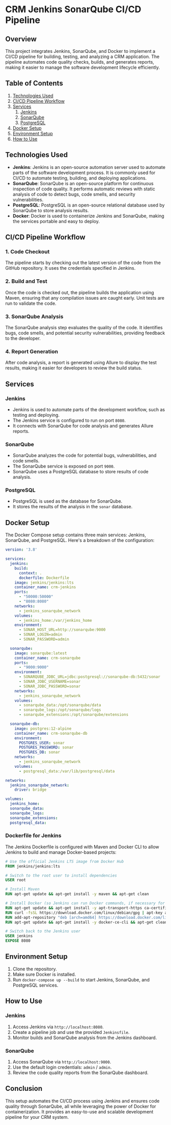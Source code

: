 
# CRM Jenkins SonarQube CI/CD Pipeline

## Overview

This project integrates Jenkins, SonarQube, and Docker to implement a CI/CD pipeline for building, testing, and analyzing a CRM application. The pipeline automates code quality checks, builds, and generates reports, making it easier to manage the software development lifecycle efficiently.

## Table of Contents

1. [Technologies Used](#technologies-used)
2. [CI/CD Pipeline Workflow](#cicd-pipeline-workflow)
3. [Services](#services)
    1. [Jenkins](#jenkins)
    2. [SonarQube](#sonarqube)
    3. [PostgreSQL](#postgresql)
4. [Docker Setup](#docker-setup)
5. [Environment Setup](#environment-setup)
6. [How to Use](#how-to-use)

## Technologies Used

- **Jenkins**: Jenkins is an open-source automation server used to automate parts of the software development process. It is commonly used for CI/CD to automate testing, building, and deploying applications.
- **SonarQube**: SonarQube is an open-source platform for continuous inspection of code quality. It performs automatic reviews with static analysis of code to detect bugs, code smells, and security vulnerabilities.
- **PostgreSQL**: PostgreSQL is an open-source relational database used by SonarQube to store analysis results.
- **Docker**: Docker is used to containerize Jenkins and SonarQube, making the services portable and easy to deploy.

## CI/CD Pipeline Workflow

### 1. Code Checkout

The pipeline starts by checking out the latest version of the code from the GitHub repository. It uses the credentials specified in Jenkins.

### 2. Build and Test

Once the code is checked out, the pipeline builds the application using Maven, ensuring that any compilation issues are caught early. Unit tests are run to validate the code.

### 3. SonarQube Analysis

The SonarQube analysis step evaluates the quality of the code. It identifies bugs, code smells, and potential security vulnerabilities, providing feedback to the developer.

### 4. Report Generation

After code analysis, a report is generated using Allure to display the test results, making it easier for developers to review the build status.

## Services

### Jenkins

- Jenkins is used to automate parts of the development workflow, such as testing and deploying.
- The Jenkins service is configured to run on port `8080`.
- It connects with SonarQube for code analysis and generates Allure reports.

### SonarQube

- SonarQube analyzes the code for potential bugs, vulnerabilities, and code smells.
- The SonarQube service is exposed on port `9000`.
- SonarQube uses a PostgreSQL database to store results of code analysis.

### PostgreSQL

- PostgreSQL is used as the database for SonarQube.
- It stores the results of the analysis in the `sonar` database.

## Docker Setup

The Docker Compose setup contains three main services: Jenkins, SonarQube, and PostgreSQL. Here's a breakdown of the configuration:

```yaml
version: '3.8'

services:
  jenkins:
    build:
      context: .
      dockerfile: Dockerfile
    image: jenkins/jenkins:lts
    container_name: crm-jenkins
    ports:
      - "50000:50000"
      - "8080:8080"
    networks:
      - jenkins_sonarqube_network
    volumes:
      - jenkins_home:/var/jenkins_home
    environment:
      - SONAR_HOST_URL=http://sonarqube:9000
      - SONAR_LOGIN=admin
      - SONAR_PASSWORD=admin

  sonarqube:
    image: sonarqube:latest
    container_name: crm-sonarqube
    ports:
      - "9000:9000"
    environment:
      - SONARQUBE_JDBC_URL=jdbc:postgresql://sonarqube-db:5432/sonar
      - SONAR_JDBC_USERNAME=sonar
      - SONAR_JDBC_PASSWORD=sonar
    networks:
      - jenkins_sonarqube_network
    volumes:
      - sonarqube_data:/opt/sonarqube/data
      - sonarqube_logs:/opt/sonarqube/logs
      - sonarqube_extensions:/opt/sonarqube/extensions

  sonarqube-db:
    image: postgres:12-alpine
    container_name: crm-sonarqube-db
    environment:
      POSTGRES_USER: sonar
      POSTGRES_PASSWORD: sonar
      POSTGRES_DB: sonar
    networks:
      - jenkins_sonarqube_network
    volumes:
      - postgresql_data:/var/lib/postgresql/data

networks:
  jenkins_sonarqube_network:
    driver: bridge

volumes:
  jenkins_home:
  sonarqube_data:
  sonarqube_logs:
  sonarqube_extensions:
  postgresql_data:
```

### Dockerfile for Jenkins

The Jenkins Dockerfile is configured with Maven and Docker CLI to allow Jenkins to build and manage Docker-based projects:

```dockerfile
# Use the official Jenkins LTS image from Docker Hub
FROM jenkins/jenkins:lts

# Switch to the root user to install dependencies
USER root

# Install Maven
RUN apt-get update && apt-get install -y maven && apt-get clean

# Install Docker (so Jenkins can run Docker commands, if necessary for your CI/CD pipeline)
RUN apt-get update && apt-get install -y apt-transport-https ca-certificates curl gnupg2 software-properties-common && apt-get clean
RUN curl -fsSL https://download.docker.com/linux/debian/gpg | apt-key add -
RUN add-apt-repository "deb [arch=amd64] https://download.docker.com/linux/debian $(lsb_release -cs) stable"
RUN apt-get update && apt-get install -y docker-ce-cli && apt-get clean

# Switch back to the Jenkins user
USER jenkins
EXPOSE 8080
```

## Environment Setup

1. Clone the repository.
2. Make sure Docker is installed.
3. Run `docker-compose up --build` to start Jenkins, SonarQube, and PostgreSQL services.

## How to Use

### Jenkins

1. Access Jenkins via `http://localhost:8080`.
2. Create a pipeline job and use the provided `Jenkinsfile`.
3. Monitor builds and SonarQube analysis from the Jenkins dashboard.

### SonarQube

1. Access SonarQube via `http://localhost:9000`.
2. Use the default login credentials: `admin` / `admin`.
3. Review the code quality reports from the SonarQube dashboard.


## Conclusion

This setup automates the CI/CD process using Jenkins and ensures code quality through SonarQube, all while leveraging the power of Docker for containerization. It provides an easy-to-use and scalable development pipeline for your CRM system.
